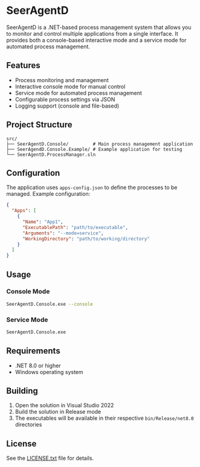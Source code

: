 # SeerAgentD

SeerAgentD is a .NET-based process management system that allows you to monitor and control multiple applications from a single interface. It provides both a console-based interactive mode and a service mode for automated process management.

## Features

- Process monitoring and management
- Interactive console mode for manual control
- Service mode for automated process management
- Configurable process settings via JSON
- Logging support (console and file-based)

## Project Structure

```
src/
├── SeerAgentD.Console/         # Main process management application
├── SeerAgendD.Console.Example/ # Example application for testing
└── SeerAgentD.ProcessManager.sln
```

## Configuration

The application uses `apps-config.json` to define the processes to be managed. Example configuration:

```json
{
  "Apps": [
    {
      "Name": "App1",
      "ExecutablePath": "path/to/executable",
      "Arguments": "--mode=service",
      "WorkingDirectory": "path/to/working/directory"
    }
  ]
}
```

## Usage

### Console Mode
```bash
SeerAgentD.Console.exe --console
```

### Service Mode
```bash
SeerAgentD.Console.exe
```

## Requirements

- .NET 8.0 or higher
- Windows operating system

## Building

1. Open the solution in Visual Studio 2022
2. Build the solution in Release mode
3. The executables will be available in their respective `bin/Release/net8.0` directories

## License

See the [LICENSE.txt](LICENSE.txt) file for details.